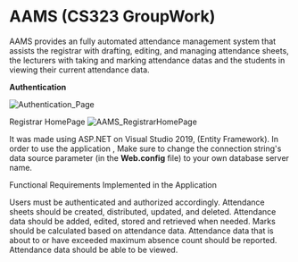 # AAMS (CS323 GroupWork)

AAMS provides an fully automated attendance management system that assists the registrar with drafting, editing, and managing attendance sheets, the lecturers with taking and 
marking attendance datas and the students in viewing their current attendance data.


**Authentication**

![Authentication_Page](https://user-images.githubusercontent.com/43979542/152387090-5fca5975-c598-47e8-ae70-9f8ff32aa2ac.PNG)



Registrar HomePage
![AAMS_RegistrarHomePage](https://user-images.githubusercontent.com/43979542/152387971-1229890d-6f5d-4746-802e-c1eec3d0596f.PNG)



It was made using ASP.NET on Visual Studio 2019, (Entity Framework).
In order to use the application ,  Make sure to change the connection string's data source parameter (in the **Web.config** file) to your own database server name.








Functional Requirements Implemented in the Application

Users must be authenticated and authorized accordingly.
Attendance sheets should be created, distributed, updated, and deleted.
Attendance data should be added, edited, stored and retrieved when needed.
Marks should be calculated based on attendance data.
Attendance data that is about to or have exceeded maximum absence count should be reported.
Attendance data should be able to be viewed.
